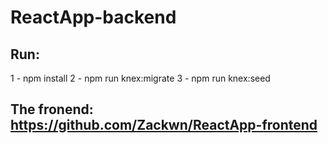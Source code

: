 # ReactApp-backend

## Run:
1 - npm install
2 - npm run knex:migrate
3 - npm run knex:seed

## The fronend: https://github.com/Zackwn/ReactApp-frontend
